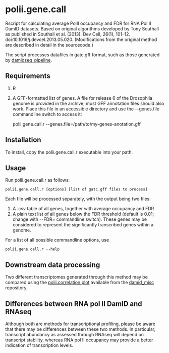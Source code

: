 # polii.gene.call

Rscript for calculating average PolII occupancy and FDR for RNA Pol II DamID datasets.  Based on original algorithms developed by Tony Southall as published in Southall et al. (2013). Dev Cell, 26(1), 101–12. doi:10.1016/j.devcel.2013.05.020.  (Modifications from the original method are described in detail in the sourcecode.)

The script processes datafiles in gatc.gff format, such as those generated by [damidseq_pipeline](https://owenjm.github.io/damidseq_pipeline).

## Requirements

  1. R
  3. A GFF-formatted list of genes.  A file for release 6 of the Drosophila genome is provided in the archive; most GFF annotation files should also work.  Place this file in an accessible directory and use the --genes.file commandline switch to access it:

		polii.gene.call.r --genes.file=/path/to/my-genes-anotation.gff

## Installation

To install, copy the polii.gene.call.r executable into your path.

## Usage

Run polii.gene.call.r as follows:

    polii.gene.call.r [options] [list of gatc.gff files to process]

Each file will be processed separately, with the output being two files:

  1. A .csv table of all genes, together with average occupancy and FDR
  2. A plain text list of all genes below the FDR threshold (default is 0.01; change with --FDR= commandline switch).  These genes may be considered to represent the significantly transcribed genes within a genome.

For a list of all possible commandline options, use

    polii.gene.call.r --help

## Downstream data processing

Two different transcriptomes generated through this method may be compared using the [polii.correlation.plot](https://github.com/owenjm/damid_misc/blob/master/polii.correlation.plot) available from the [damid_misc](https://github.com/owenjm/damid_misc) repository.

## Differences between RNA pol II DamID and RNAseq

Although both are methods for transcriptional profiling, please be aware that there may be differences between these two methods.  In particular, transcript abundancy as assessed through RNAseq will depend on transcript stability, whereas RNA pol II occupancy may provide a better indication of transcription levels.
